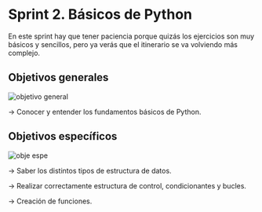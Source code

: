 # Sprint 2. Básicos de Python

En este sprint hay que tener paciencia porque quizás los ejercicios son muy básicos y sencillos, pero ya verás que el itinerario se va volviendo más complejo.

## Objetivos generales
![objetivo general](https://user-images.githubusercontent.com/122302639/225140385-55f2efa3-a03c-4cd7-997c-234107280c1f.png)



-> Conocer y entender los fundamentos básicos de Python.


## Objetivos específicos

![obje espe](https://user-images.githubusercontent.com/122302639/225136207-191003fb-7bf5-4c5c-98ef-28d8dc03d091.jpg)

-> Saber los distintos tipos de estructura de datos.

-> Realizar correctamente estructura de control, condicionantes y bucles.

-> Creación de funciones.  
